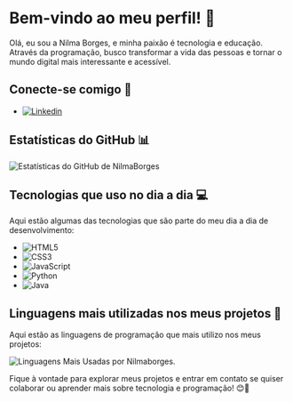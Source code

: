 # Bem-vindo ao meu perfil! 👋

Olá, eu sou a Nilma Borges, e minha paixão é tecnologia e educação. Através da programação, busco transformar a vida das pessoas e tornar o mundo digital mais interessante e acessível.

## Conecte-se comigo 📱

- [![Linkedin](https://img.shields.io/badge/LinkedIn-0077B5?style=for-the-badge&logo=linkedin&logoColor=white)](https://www.linkedin.com/in/nilmaborges/)

## Estatísticas do GitHub 📊

![Estatísticas do GitHub de NilmaBorges](https://github-readme-stats.vercel.app/api?username=nilmaborges&show_icons=true&theme=dracula&count_private=true)

## Tecnologias que uso no dia a dia 💻

Aqui estão algumas das tecnologias que são parte do meu dia a dia de desenvolvimento:

- ![HTML5](https://img.shields.io/badge/HTML5-E34F26?style=for-the-badge&logo=html5&logoColor=white)
- ![CSS3](https://img.shields.io/badge/CSS3-1572B6?style=for-the-badge&logo=css3&logoColor=white)
- ![JavaScript](https://img.shields.io/badge/JavaScript-323330?style=for-the-badge&logo=javascript&logoColor=F7DF1E)
- ![Python](https://img.shields.io/badge/Python-14354C?style=for-the-badge&logo=python&logoColor=white)
- ![Java](https://img.shields.io/badge/Java-ED8B00?style=for-the-badge&logo=openjdk&logoColor=white)

## Linguagens mais utilizadas nos meus projetos 📝

Aqui estão as linguagens de programação que mais utilizo nos meus projetos:

![Linguagens Mais Usadas por Nilmaborges](https://github-readme-stats.vercel.app/api/top-langs/?username=nilmaborges&theme=blue-green).

Fique à vontade para explorar meus projetos e entrar em contato se quiser colaborar ou aprender mais sobre tecnologia e programação! 😊🚀
